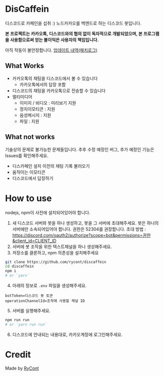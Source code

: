 # DisCaffein
디스코드로 카페인을 섭취 :) 노드카카오를 백엔드로 하는 디스코드 봇입니다.

**본 프로젝트는 카카오톡, 디스코드와의 협의 없이 독자적으로 개발되었으며, 본 프로그램을 사용함으로써 얻는 불이익은 사용자의 책임입니다.**

아직 작동이 불안정합니다.
[업데이트 내역(패치로그)](./patchlog.md)
## What Works
- 카카오톡의 채팅을 디스코드에서 볼 수 있습니다
    - 카카오톡에서의 답장 포함
- 디스코드의 채팅을 카카오톡으로 전송할 수 있습니다
- 멀티미디어
    - 이미지 / 비디오 : 미리보기 지원
    - 정지이모티콘 : 지원
    - 음성메시지 : 지원
    - 파일 : 지원
## What not works
기술상의 문제로 불가능한 문제들입니다. 추후 수정 예정인 버그, 추가 예정인 기능은 Issues를 확인해주세요.

- 디스카페인 설치 이전의 채팅 기록 불러오기
- 움직이는 이모티콘
- 디스코드에서 답장하기

# How to use
nodejs, npm이 사전에 설치되어있어야 합니다.

1. 새 디스코드 서버와 봇을 하나 생성하고, 봇을 그 서버에 초대해주세요. 봇은 하나의 서버에만 소속되어있어야 합니다. 권한은 52304를 권장합니다. 
초대 방법 : https://discord.com/oauth2/authorize?scope=bot&permissions=권한&client_id=CLIENT_ID
2. 서버에 봇 조작을 위한 텍스트채널을 하나 생성해주세요.
3. 저장소를 클론하고, npm 의존성을 설치해주세요
```bash
git clone https://github.com/rycont/discaffein
cd discaffein
npm i
# or `yarn`
```
4. 아래의 정보로 `.env` 파일을 생성해주세요.
```env
botToken=디스코드 봇 토큰
operationChannelId=조작에 사용할 채널 ID
```
5. 서버를 실행해주세요.
```bash
npm run run
# or `yarn run run`
```
6. 디스코드에 안내되는 내용대로, 카카오계정에 로그인해주세요.

# Credit
Made by [RyCont](https://github.com/rycont)